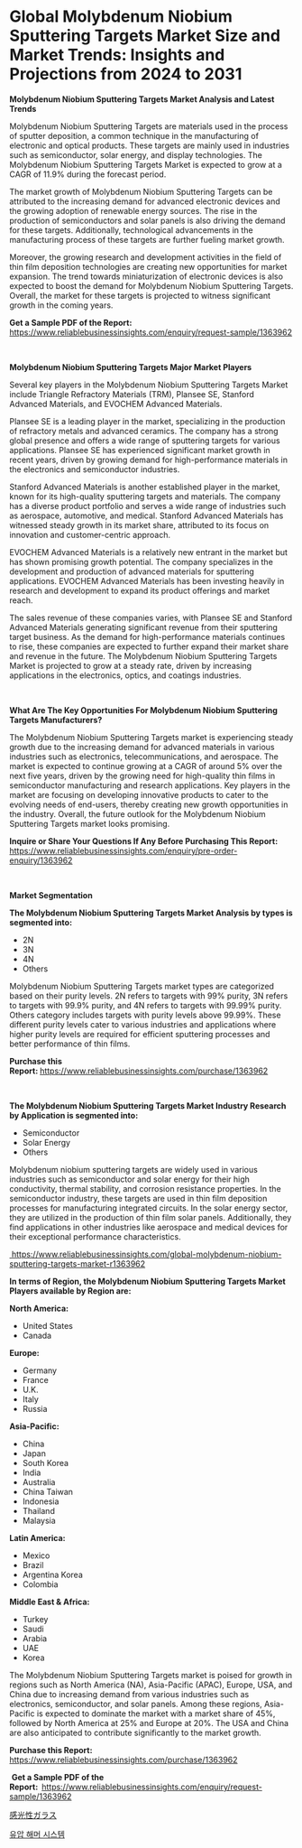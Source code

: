 <p><h1>Global Molybdenum Niobium Sputtering Targets Market Size and Market Trends: Insights and Projections from 2024 to 2031</h1></p><p><strong>Molybdenum Niobium Sputtering Targets Market Analysis and Latest Trends</strong></p>
<p><p>Molybdenum Niobium Sputtering Targets are materials used in the process of sputter deposition, a common technique in the manufacturing of electronic and optical products. These targets are mainly used in industries such as semiconductor, solar energy, and display technologies. The Molybdenum Niobium Sputtering Targets Market is expected to grow at a CAGR of 11.9% during the forecast period.</p><p>The market growth of Molybdenum Niobium Sputtering Targets can be attributed to the increasing demand for advanced electronic devices and the growing adoption of renewable energy sources. The rise in the production of semiconductors and solar panels is also driving the demand for these targets. Additionally, technological advancements in the manufacturing process of these targets are further fueling market growth.</p><p>Moreover, the growing research and development activities in the field of thin film deposition technologies are creating new opportunities for market expansion. The trend towards miniaturization of electronic devices is also expected to boost the demand for Molybdenum Niobium Sputtering Targets. Overall, the market for these targets is projected to witness significant growth in the coming years.</p></p>
<p><strong>Get a Sample PDF of the Report:&nbsp;</strong> <a href="https://www.reliablebusinessinsights.com/enquiry/request-sample/1363962">https://www.reliablebusinessinsights.com/enquiry/request-sample/1363962</a></p>
<p>&nbsp;</p>
<p><strong>Molybdenum Niobium Sputtering Targets Major Market Players</strong></p>
<p><p>Several key players in the Molybdenum Niobium Sputtering Targets Market include Triangle Refractory Materials (TRM), Plansee SE, Stanford Advanced Materials, and EVOCHEM Advanced Materials. </p><p>Plansee SE is a leading player in the market, specializing in the production of refractory metals and advanced ceramics. The company has a strong global presence and offers a wide range of sputtering targets for various applications. Plansee SE has experienced significant market growth in recent years, driven by growing demand for high-performance materials in the electronics and semiconductor industries.</p><p>Stanford Advanced Materials is another established player in the market, known for its high-quality sputtering targets and materials. The company has a diverse product portfolio and serves a wide range of industries such as aerospace, automotive, and medical. Stanford Advanced Materials has witnessed steady growth in its market share, attributed to its focus on innovation and customer-centric approach.</p><p>EVOCHEM Advanced Materials is a relatively new entrant in the market but has shown promising growth potential. The company specializes in the development and production of advanced materials for sputtering applications. EVOCHEM Advanced Materials has been investing heavily in research and development to expand its product offerings and market reach.</p><p>The sales revenue of these companies varies, with Plansee SE and Stanford Advanced Materials generating significant revenue from their sputtering target business. As the demand for high-performance materials continues to rise, these companies are expected to further expand their market share and revenue in the future. The Molybdenum Niobium Sputtering Targets Market is projected to grow at a steady rate, driven by increasing applications in the electronics, optics, and coatings industries.</p></p>
<p>&nbsp;</p>
<p><strong>What Are The Key Opportunities For Molybdenum Niobium Sputtering Targets Manufacturers?</strong></p>
<p><p>The Molybdenum Niobium Sputtering Targets market is experiencing steady growth due to the increasing demand for advanced materials in various industries such as electronics, telecommunications, and aerospace. The market is expected to continue growing at a CAGR of around 5% over the next five years, driven by the growing need for high-quality thin films in semiconductor manufacturing and research applications. Key players in the market are focusing on developing innovative products to cater to the evolving needs of end-users, thereby creating new growth opportunities in the industry. Overall, the future outlook for the Molybdenum Niobium Sputtering Targets market looks promising.</p></p>
<p><strong>Inquire or Share Your Questions If Any Before Purchasing This Report:</strong> <a href="https://www.reliablebusinessinsights.com/enquiry/pre-order-enquiry/1363962">https://www.reliablebusinessinsights.com/enquiry/pre-order-enquiry/1363962</a></p>
<p>&nbsp;</p>
<p><strong>Market Segmentation</strong></p>
<p><strong>The Molybdenum Niobium Sputtering Targets Market Analysis by types is segmented into:</strong></p>
<p><ul><li>2N</li><li>3N</li><li>4N</li><li>Others</li></ul></p>
<p><p>Molybdenum Niobium Sputtering Targets market types are categorized based on their purity levels. 2N refers to targets with 99% purity, 3N refers to targets with 99.9% purity, and 4N refers to targets with 99.99% purity. Others category includes targets with purity levels above 99.99%. These different purity levels cater to various industries and applications where higher purity levels are required for efficient sputtering processes and better performance of thin films.</p></p>
<p><strong>Purchase this Report:&nbsp;</strong><a href="https://www.reliablebusinessinsights.com/purchase/1363962">https://www.reliablebusinessinsights.com/purchase/1363962</a></p>
<p>&nbsp;</p>
<p><strong>The Molybdenum Niobium Sputtering Targets Market Industry Research by Application is segmented into:</strong></p>
<p><ul><li>Semiconductor</li><li>Solar Energy</li><li>Others</li></ul></p>
<p><p>Molybdenum niobium sputtering targets are widely used in various industries such as semiconductor and solar energy for their high conductivity, thermal stability, and corrosion resistance properties. In the semiconductor industry, these targets are used in thin film deposition processes for manufacturing integrated circuits. In the solar energy sector, they are utilized in the production of thin film solar panels. Additionally, they find applications in other industries like aerospace and medical devices for their exceptional performance characteristics.</p></p>
<p><a href="https://www.reliablebusinessinsights.com/global-molybdenum-niobium-sputtering-targets-market-r1363962">&nbsp;https://www.reliablebusinessinsights.com/global-molybdenum-niobium-sputtering-targets-market-r1363962</a></p>
<p><strong>In terms of Region, the Molybdenum Niobium Sputtering Targets Market Players available by Region are:</strong></p>
<p>
    <p> <strong> North America: </strong>
        <ul>
            <li>United States</li>
            <li>Canada</li>
        </ul>
        </p> 
    <p> <strong> Europe: </strong>
        <ul>
            <li>Germany</li>
            <li>France</li>
            <li>U.K.</li>
            <li>Italy</li>
            <li>Russia</li>
        </ul>
        </p> 
    <p> <strong> Asia-Pacific: </strong>
        <ul>
            <li>China</li>
            <li>Japan</li>
            <li>South Korea</li>
            <li>India</li>
            <li>Australia</li>
            <li>China Taiwan</li>
            <li>Indonesia</li>
            <li>Thailand</li>
            <li>Malaysia</li>
        </ul>
        </p> 
    <p> <strong> Latin America: </strong>
        <ul>
            <li>Mexico</li>
            <li>Brazil</li>
            <li>Argentina Korea</li>
            <li>Colombia</li>
        </ul>
        </p> 
    <p> <strong> Middle East & Africa: </strong>
        <ul>
            <li>Turkey</li>
            <li>Saudi</li>
            <li>Arabia</li>
            <li>UAE</li>
            <li>Korea</li>
        </ul>
    </p>
    </p>
<p><p>The Molybdenum Niobium Sputtering Targets market is poised for growth in regions such as North America (NA), Asia-Pacific (APAC), Europe, USA, and China due to increasing demand from various industries such as electronics, semiconductor, and solar panels. Among these regions, Asia-Pacific is expected to dominate the market with a market share of 45%, followed by North America at 25% and Europe at 20%. The USA and China are also anticipated to contribute significantly to the market growth.</p></p>
<p><strong>Purchase this Report: </strong><a href="https://www.reliablebusinessinsights.com/purchase/1363962">https://www.reliablebusinessinsights.com/purchase/1363962</a></p>
<p>&nbsp;<strong>Get a Sample PDF of the Report:&nbsp;&nbsp;</strong><a href="https://www.reliablebusinessinsights.com/enquiry/request-sample/1363962">https://www.reliablebusinessinsights.com/enquiry/request-sample/1363962</a></p>
<p><strong></strong></p>
<p><p><a href="https://github.com/oqxogxyvqe90775/Market-Research-Report-List-2/blob/main/6462063138538.md">感光性ガラス</a></p><p><a href="https://medium.com/@rowedrowe/2024%EB%85%84%EB%B6%80%ED%84%B0-2031%EB%85%84%EA%B9%8C%EC%A7%80%EC%9D%98-%EA%B8%80%EB%A1%9C%EB%B2%8C-%EC%9C%A0%EC%95%95-%ED%95%B4%EB%A8%B8-%EC%8B%9C%EC%8A%A4%ED%85%9C-%EC%8B%9C%EC%9E%A5-%EA%B8%B0%ED%9A%8C-%EB%B0%8F-%EC%98%88%EC%B8%A1-75324a8cf6a5">유압 해머 시스템</a></p></p>